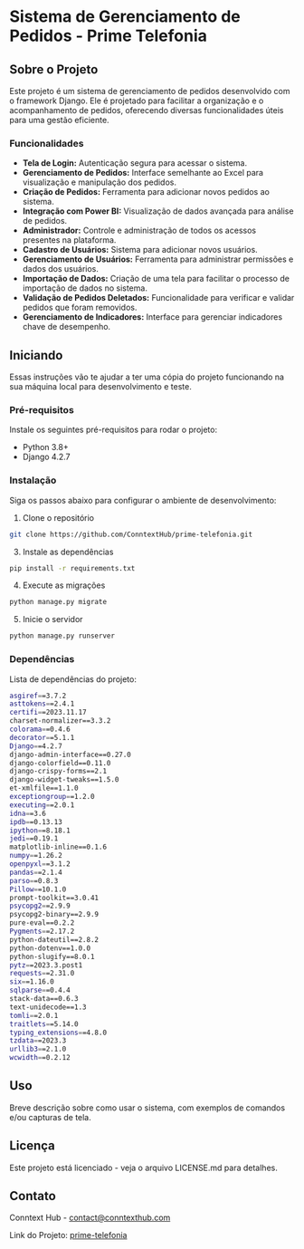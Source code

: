 # Sistema de Gerenciamento de Pedidos - Prime Telefonia

## Sobre o Projeto

Este projeto é um sistema de gerenciamento de pedidos desenvolvido com o framework Django. Ele é projetado para facilitar a organização e o acompanhamento de pedidos, oferecendo diversas funcionalidades úteis para uma gestão eficiente.

### Funcionalidades

- **Tela de Login:** Autenticação segura para acessar o sistema.
- **Gerenciamento de Pedidos:** Interface semelhante ao Excel para visualização e manipulação dos pedidos.
- **Criação de Pedidos:** Ferramenta para adicionar novos pedidos ao sistema.
- **Integração com Power BI:** Visualização de dados avançada para análise de pedidos.
- **Administrador:** Controle e administração de todos os acessos presentes na plataforma.
- **Cadastro de Usuários:** Sistema para adicionar novos usuários.
- **Gerenciamento de Usuários:** Ferramenta para administrar permissões e dados dos usuários.
- **Importação de Dados:** Criação de uma tela para facilitar o processo de importação de dados no sistema.
- **Validação de Pedidos Deletados:** Funcionalidade para verificar e validar pedidos que foram removidos.
- **Gerenciamento de Indicadores:** Interface para gerenciar indicadores chave de desempenho.

## Iniciando

Essas instruções vão te ajudar a ter uma cópia do projeto funcionando na sua máquina local para desenvolvimento e teste.

### Pré-requisitos

Instale os seguintes pré-requisitos para rodar o projeto:

- Python 3.8+
- Django 4.2.7

### Instalação

Siga os passos abaixo para configurar o ambiente de desenvolvimento:

1. Clone o repositório
```bash
git clone https://github.com/ConntextHub/prime-telefonia.git
```
3. Instale as dependências
```bash
pip install -r requirements.txt
```
4. Execute as migrações
```bash
python manage.py migrate
```
5. Inicie o servidor
```bash
python manage.py runserver
```

### Dependências

Lista de dependências do projeto:
```bash
asgiref==3.7.2
asttokens==2.4.1
certifi==2023.11.17
charset-normalizer==3.3.2
colorama==0.4.6
decorator==5.1.1
Django==4.2.7
django-admin-interface==0.27.0
django-colorfield==0.11.0
django-crispy-forms==2.1
django-widget-tweaks==1.5.0
et-xmlfile==1.1.0
exceptiongroup==1.2.0
executing==2.0.1
idna==3.6
ipdb==0.13.13
ipython==8.18.1
jedi==0.19.1
matplotlib-inline==0.1.6
numpy==1.26.2
openpyxl==3.1.2
pandas==2.1.4
parso==0.8.3
Pillow==10.1.0
prompt-toolkit==3.0.41
psycopg2==2.9.9
psycopg2-binary==2.9.9
pure-eval==0.2.2
Pygments==2.17.2
python-dateutil==2.8.2
python-dotenv==1.0.0
python-slugify==8.0.1
pytz==2023.3.post1
requests==2.31.0
six==1.16.0
sqlparse==0.4.4
stack-data==0.6.3
text-unidecode==1.3
tomli==2.0.1
traitlets==5.14.0
typing_extensions==4.8.0
tzdata==2023.3
urllib3==2.1.0
wcwidth==0.2.12
```

## Uso

Breve descrição sobre como usar o sistema, com exemplos de comandos e/ou capturas de tela.

## Licença

Este projeto está licenciado - veja o arquivo LICENSE.md para detalhes.

## Contato

Conntext Hub - contact@conntexthub.com

Link do Projeto: [prime-telefonia](https://github.com/ConntextHub/prime-telefonia)
